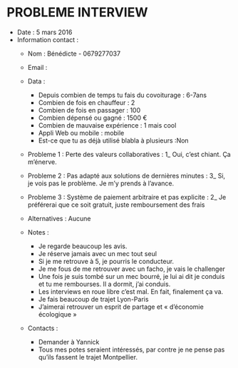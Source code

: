 # PROBLEME INTERVIEW

- Date : 5 mars 2016
- Information contact :
  - Nom : Bénédicte - 0679277037
  - Email : 
  - Data :  
    - Depuis combien de temps tu fais du covoiturage : 6-7ans
    - Combien de fois en chauffeur : 2
    - Combien de fois en passager : 100
    - Combien dépensé ou gagné : 1500 €
    - Combien de mauvaise expérience : 1 mais cool 
    - Appli Web ou mobile :  mobile
    - Est-ce que tu as déjà utilisé blabla à plusieurs :Non  

  - Probleme 1 : Perte des valeurs collaboratives :
1_ Oui, c’est chiant. Ça m’énerve.

  - Probleme 2 : Pas adapté aux solutions de dernières minutes :
3_ Si, je vois pas le problème. Je m’y prends à l’avance.

  - Probleme 3 : Système de paiement arbitraire et pas explicite :
2_ Je préférerai que ce soit gratuit, juste remboursement des frais

  - Alternatives :
Aucune

  - Notes :  
	  - Je regarde beaucoup les avis.
    - Je réserve jamais avec un mec tout seul
    - Si je me retrouve à 5, je pourris le conducteur. 
    - Je me fous de me retrouver avec un facho, je vais le challenger
    - Une fois je suis tombé sur un mec bourré, je lui ai dit je conduis et tu me rembourses. Il a dormit, j’ai conduis.
    - Les interviews en roue libre c’est mal. En fait, finalement ça va.
    - Je fais beaucoup de trajet Lyon-Paris
  	- J’aimerai retrouver un esprit de partage et « d’économie écologique »
  - Contacts :
    - Demander à Yannick
    - Tous mes potes seraient intéressés, par contre je ne pense pas qu’ils fassent le trajet Montpellier.